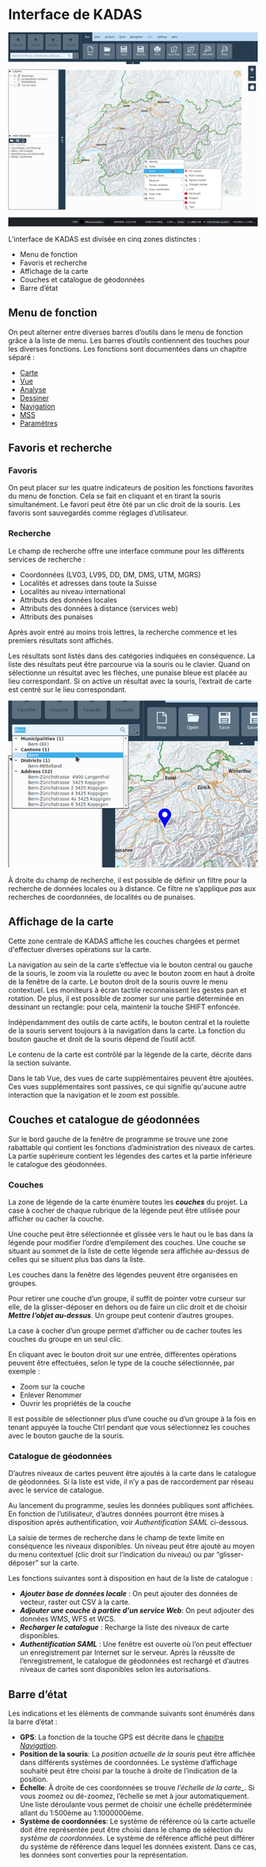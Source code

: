 # Interface de KADAS

<img src="/media/image1.png" />

L’interface de KADAS est divisée en cinq zones distinctes :

+ Menu de fonction
+ Favoris et recherche
+ Affichage de la carte
+ Couches et catalogue de géodonnées
+ Barre d’état


## <a name="sec0"></a>Menu de fonction

On peut alterner entre diverses barres d’outils dans le menu de fonction grâce à la liste de menu. Les barres d’outils contiennent des touches pour les diverses fonctions. Les fonctions sont documentées dans un chapitre séparé :

+ <a href="/map">Carte</a>
+ <a href="/view">Vue</a>
+ <a href="/analysis">Analyse</a>
+ <a href="/draw">Dessiner</a>
+ <a href="/gps">Navigation</a>
+ <a href="/mss">MSS</a>
+ <a href="/settings">Paramètres</a>


## <a name="sec1"></a>Favoris et recherche

### Favoris

On peut placer sur les quatre indicateurs de position les fonctions favorites du menu de fonction. Cela se fait en cliquant et en tirant la souris simultanément. Le favori peut être ôté par un clic droit de la souris. Les favoris sont sauvegardés comme réglages d’utilisateur.


### Recherche

Le champ de recherche offre une interface commune pour les différents services de recherche :

+ Coordonnées (LV03, LV95, DD, DM, DMS, UTM, MGRS)
+ Localités et adresses dans toute la Suisse
+ Localités au niveau international
+ Attributs des données locales
+ Attributs des données à distance (services web)
+ Attributs des punaises

Après avoir entré au moins trois lettres, la recherche commence et les premiers résultats sont affichés.

Les résultats sont listés dans des catégories indiquées en conséquence. La liste des résultats peut être parcourue via la souris ou le clavier. Quand on sélectionne un résultat avec les flèches, une punaise bleue est placée au lieu correspondant. Si on active un résultat avec la souris, l’extrait de carte est centré sur le lieu correspondant.

<img src="/media/image2.png" />

À droite du champ de recherche, il est possible de définir un filtre pour la recherche de données locales ou à distance. Ce filtre ne s’applique *pas* aux recherches de coordonnées, de localités ou de punaises.


## <a name="sec2"></a>Affichage de la carte

Cette zone centrale de KADAS affiche les couches chargées et permet d'effectuer diverses opérations sur la carte.

La navigation au sein de la carte s’effectue via le bouton central ou gauche de la souris, le zoom via la roulette ou avec le bouton zoom en haut à droite de la fenêtre de la carte. Le bouton droit de la souris ouvre le menu contextuel. Les moniteurs à écran tactile reconnaissent les gestes pan et rotation. De plus, il est possible de zoomer sur une partie déterminée en dessinant un rectangle: pour cela, maintenir la touche SHIFT enfoncée.

Indépendamment des outils de carte actifs, le bouton central et la roulette de la souris servent toujours à la navigation dans la carte. La fonction du bouton gauche et droit de la souris dépend de l’outil actif.

Le contenu de la carte est contrôlé par la légende de la carte, décrite dans la section suivante.

Dans le tab Vue, des vues de carte supplémentaires peuvent être ajoutées. Ces vues supplémentaires sont passives, ce qui signifie qu'aucune autre interaction que la navigation et le zoom est possible.


## <a name="sec3"></a>Couches et catalogue de géodonnées

Sur le bord gauche de la fenêtre de programme se trouve une zone rabattable qui contient les fonctions d’administration des niveaux de cartes. La partie supérieure contient les légendes des cartes et la partie inférieure le catalogue des géodonnées.


### Couches

La zone de légende de la carte énumère toutes les **_couches_** du projet. La case à cocher de chaque rubrique de la légende peut être utilisée pour afficher ou cacher la couche.

Une couche peut être sélectionnée et glissée vers le haut ou le bas dans la légende pour modifier l’ordre d’empilement des couches. Une couche se situant au sommet de la liste de cette légende sera affichée au-dessus de celles qui se situent plus bas dans la liste.

Les couches dans la fenêtre des légendes peuvent être organisées en groupes.

Pour retirer une couche d’un groupe, il suffit de pointer votre curseur sur elle, de la glisser-déposer en dehors ou de faire un clic droit et de choisir **_Mettre l’objet au-dessus_**. Un groupe peut contenir d’autres groupes.

La case à cocher d’un groupe permet d’afficher ou de cacher toutes les couches du groupe en un seul clic.

En cliquant avec le bouton droit sur une entrée, différentes opérations peuvent être effectuées, selon le type de la couche sélectionnée, par exemple :

+ Zoom sur la couche
+ Enlever
Renommer
+ Ouvrir les propriétés de la couche

Il est possible de sélectionner plus d’une couche ou d’un groupe à la fois en tenant appuyée la touche Ctrl pendant que vous sélectionnez les couches avec le bouton gauche de la souris.


### Catalogue de géodonnées

D’autres niveaux de cartes peuvent être ajoutés à la carte dans le catalogue de géodonnées. Si la liste est vide, il n’y a pas de raccordement par réseau avec le service de catalogue. 

Au lancement du programme, seules les données publiques sont affichées. En fonction de l’utilisateur, d’autres données pourront être mises à disposition après authentification, voir *Authentification SAML* ci-dessous.

La saisie de termes de recherche dans le champ de texte limite en conséquence les niveaux disponibles. Un niveau peut être ajouté au moyen du menu contextuel (clic droit sur l’indication du niveau) ou par “glisser-déposer” sur la carte.

Les fonctions suivantes sont à disposition en haut de la liste de catalogue :

+ **_Ajouter base de données locale_** : On peut ajouter des données de vecteur, raster out CSV à la carte.
+ **_Adjouter une couche à partire d'un service Web_**: On peut adjouter des données WMS, WFS et WCS.
+ **_Recharger le catalogue_** : Recharge la liste des niveaux de carte disponibles.
+ **_Authentification SAML_** : Une fenêtre est ouverte où l’on peut effectuer un enregistrement par Internet sur le serveur. Après la réussite de l’enregistrement, le catalogue de géodonnées est rechargé et d’autres niveaux de cartes sont disponibles selon les autorisations.


## <a name="sec4"></a>Barre d’état

Les indications et les éléments de commande suivants sont énumérés dans la barre d’état :

+ **GPS**: La fonction de la touche GPS est décrite dans le <a href="/gps">chapitre *Navigation*<a>.
+ **Position de la souris**: La *position actuelle de la souris* peut être affichée dans différents systèmes de coordonnées. Le système d’affichage souhaité peut être choisi par la touche à droite de l’indication de la position.
+ **Échelle**: À droite de ces coordonnées se trouve *l’échelle de la carte_*. Si vous zoomez ou dé-zoomez, l’échelle se met à jour automatiquement. Une liste déroulante vous permet de choisir une échelle prédéterminée allant du 1:500ème au 1:1000000ème.
+ **Système de coordonnées**: Le système de référence où la carte actuelle doit être représentée peut être choisi dans le champ de sélection du *système de coordonnées*. Le système de référence affiché peut différer du système de référence dans lequel les données existent. Dans ce cas, les données sont converties pour la représentation.

